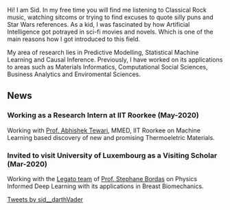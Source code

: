 Hi! I am Sid. In my free time you will find me listening to Classical Rock music, watching sitcoms or trying to find excuses to quote silly puns and Star Wars references. As a kid, I was fascinated by how Artificial Intelligence got potrayed in sci-fi movies and novels. Which is one of the main reasons how I got introduced to this field.

My area of research lies in Predictive Modelling, Statistical Machine Learning and Causal Inference. 
Previously, I have worked on its applications to areas such as Materials Informatics, Computational Social Sciences, Business Analytics and Enviromental Sciences.

## News
### Working as a Research Intern at IIT Roorkee (May-2020)
Working with <a href="https://www.iitr.ac.in/~MT/Abhishek_Tewari">Prof. Abhishek Tewari</a>, MMED, IIT Roorkee on Machine Learning based discovery of new and promising Thermoeletric Materials.  

### Invited to visit University of Luxembourg as a Visiting Scholar (Mar-2020)
Working with the <a href="https://legato-team.eu/ "> Legato team</a> of  <a href="https://wwwfr.uni.lu/recherche/fstm/doe/members/stephane_bordas">Prof. Stephane Bordas</a> on Physics Informed Deep Learning with its applications in Breast Biomechanics.

<a class="twitter-timeline" width="380" height="400" href="https://twitter.com/sid__darthVader?ref_src=twsrc%5Etfw">Tweets by sid__darthVader</a> <script async src="https://platform.twitter.com/widgets.js" charset="utf-8"></script>
